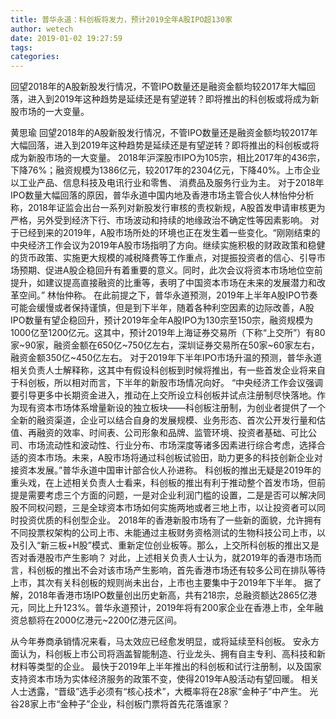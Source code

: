 ```yaml
---
title: 普华永道：科创板将发力，预计2019全年A股IPO超130家
author: wetech
date: 2019-01-02 19:27:59
tags: 
categories: 
---
```

回望2018年的A股新股发行情况，不管IPO数量还是融资金额均较2017年大幅回落，进入到2019年这种趋势是延续还是有望逆转？即将推出的科创板或将成为新股市场的一大变量。
<!-- more -->
黄思瑜
回望2018年的A股新股发行情况，不管IPO数量还是融资金额均较2017年大幅回落，进入到2019年这种趋势是延续还是有望逆转？即将推出的科创板或将成为新股市场的一大变量。
2018年沪深股市IPO为105宗，相比2017年的436宗，下降76%；融资规模为1386亿元，较2017年的2304亿元，下降40%。上市企业以工业产品、信息科技及电讯行业和零售、 消费品及服务行业为主。
对于2018年IPO数量大幅回落的原因，普华永道中国内地及香港市场主管合伙人林怡仲分析称，2018年证监会出台一系列对新股发行审核的责权新规，A股首发申请审核更为严格，另外受到经济下行、市场波动和持续的地缘政治不确定性等因素影响。
对于已经到来的2019年，A股市场所处的环境也正在发生着一些变化。“刚刚结束的中央经济工作会议为2019年A股市场指明了方向。继续实施积极的财政政策和稳健的货币政策、实施更大规模的减税降费等工作重点，对提振投资者的信心、引导市场预期、促进A股企稳回升有着重要的意义。同时，此次会议将资本市场地位空前提升，如建议提高直接融资的比重等，表明了中国资本市场在未来的发展潜力和改革空间。” 林怡仲称。
在此前提之下，普华永道预测，2019年上半年A股IPO节奏可能会缓慢或者保持谨慎，但是到下半年，随着各种利空因素的边际改善，A股IPO数量有望企稳回升，预计2019年全年A股IPO为130宗至150宗，融资规模为1000亿至1200亿元。这其中，预计2019年上海证券交易所（下称“上交所”）有80家~90家，融资金额在650亿~750亿左右，深圳证券交易所在50家~60家左右，融资金额350亿~450亿左右。
对于2019年下半年IPO市场升温的预测，普华永道相关负责人士解释称，这其中有假设科创板到时候将推出，有一些首发企业将来自于科创板，所以相对而言，下半年的新股市场情况向好。
“中央经济工作会议强调要引导更多中长期资金进入，推动在上交所设立科创板并试点注册制尽快落地。作为现有资本市场体系增量新设的独立板块——科创板注册制，为创业者提供了一个全新的融资渠道，企业可以结合自身的发展规模、业务形态、首次公开发行量和估值、再融资的效率、时间表、公司形象和品牌、监管环境、投资者基础、可比公司、市场流动性和波动性、行业分布、市场深度等诸多因素进行综合考虑，选择合适的资本市场。未来，A股市场将通过科创板试验田，助力更多的科技创新企业对接资本发展。”普华永道中国审计部合伙人孙进称。
科创板的推出无疑是2019年的重头戏，在上述相关负责人士看来，科创板的推出有利于推动整个首发市场，但前提是需要考虑三个方面的问题，一是对企业利润门槛的设置，二是是否可以解决同股不同权问题，三是全球资本市场如何实施两地或者三地上市，以让投资者可以同时投资优质的科创型企业。
2018年的香港新股市场有了一些新的面貌，允许拥有不同投票权架构的公司上市、未能通过主板财务资格测试的生物科技公司上市，以及引入“新三板+H股”模式、重新定位创业板等。那么，上交所科创板的推出又是否对香港股市产生影响？
对此，上述相关负责人士认为，就2019年的香港市场而言，科创板的推出不会对该市场产生影响，首先香港市场还有较多公司在排队等待上市，其次有关科创板的规则尚未出台，上市也主要集中于2019年下半年。
据了解，2018年香港市场IPO数量创出历史新高，共有218宗，总融资额达2865亿港元，同比上升123%。普华永道预计，2019年将有200家企业在香港上市，全年融资总额将在2000亿港元~2200亿港元区间。
 
 
从今年券商承销情况来看，马太效应已经愈发明显，或将延续至科创板。
安永方面认为，科创板上市公司将涵盖智能制造、行业龙头、拥有自主专利、高科技和新材料等类型的企业。
最快于2019年上半年推出的科创板和试行注册制，以及国家支持资本市场为实体经济服务的政策不变，使得2019年A股活动有望回暖。
相关人士透露，“晋级”选手必须有“核心技术”，大概率将在28家“金种子”中产生。
光谷28家上市“金种子”企业，科创板门票将首先花落谁家？
